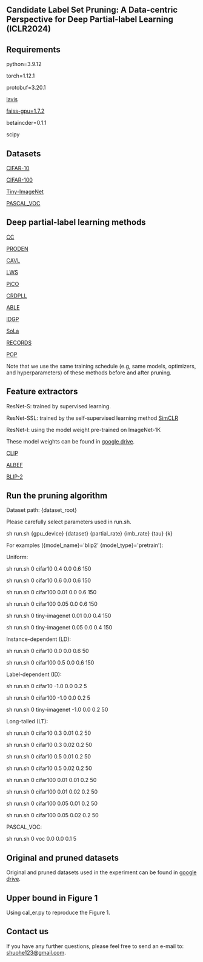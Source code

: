 ## Candidate Label Set Pruning: A Data-centric Perspective for Deep Partial-label Learning (ICLR2024)

## Requirements

python=3.9.12

torch=1.12.1

protobuf=3.20.1

[lavis](https://github.com/salesforce/LAVIS)

[faiss-gpu=1.7.2](https://github.com/facebookresearch/faiss)

betaincder=0.1.1

scipy

## Datasets

[CIFAR-10](https://www.cs.toronto.edu/~kriz/cifar.html) 

[CIFAR-100](https://www.cs.toronto.edu/~kriz/cifar.html)

[Tiny-ImageNet](http://cs231n.stanford.edu/tiny-imagenet-200.zip)

[PASCAL_VOC](https://drive.google.com/file/d/1OxZWambUGPcPttBFg9oo--Vd3j3Xu9tS/view)

## Deep partial-label learning methods

[CC](https://lfeng-ntu.github.io/Code/RCCC.zip)

[PRODEN](https://github.com/lvjiaqi77/PRODEN)

[CAVL](https://github.com/Ferenas/CAVL)

[LWS](https://github.com/hongwei-wen/LW-loss-for-partial-label)

[PiCO](https://github.com/SZU-AdvTech-2022/132-PiCO-Contrastive-Label-Disambiguation-for-Partial-Label-Learning?tab=readme-ov-file)

[CRDPLL](https://github.com/wu-dd/PLCR)

[ABLE](https://github.com/AlphaXia/ABLE)

[IDGP](https://github.com/palm-ml/idgp)

[SoLa](https://github.com/hbzju/SoLar)

[RECORDS](https://github.com/MediaBrain-SJTU/RECORDS-LTPLL)

[POP](https://github.com/palm-ml/POP)

Note that we use the same training schedule (e.g, same models, optimizers, and hyperparameters) of these methods before and after pruning. 

## Feature extractors

ResNet-S: trained by supervised learning.

ResNet-SSL: trained by the self-supervised learning method [SimCLR](https://github.com/sthalles/SimCLR)

ResNet-I: using the model weight pre-trained on ImageNet-1K

These model weights can be found in [google drive](https://drive.google.com/file/d/129BPiup5Aq0_QW0-YH4q4SewQdP9NI3Q/view?usp=sharing).

[CLIP](https://github.com/salesforce/LAVIS)

[ALBEF](https://github.com/salesforce/LAVIS)

[BLIP-2](https://github.com/salesforce/LAVIS)

## Run the pruning algorithm

Dataset path: {dataset_root}

Please carefully select parameters used in run.sh. 

sh run.sh {gpu_device} {dataset} {partial_rate} {imb_rate} {tau} {k}

For examples ({model_name}='blip2' {model_type}='pretrain'):

Uniform:

sh run.sh 0 cifar10 0.4 0.0 0.6 150

sh run.sh 0 cifar10 0.6 0.0 0.6 150

sh run.sh 0 cifar100 0.01 0.0 0.6 150

sh run.sh 0 cifar100 0.05 0.0 0.6 150

sh run.sh 0 tiny-imagenet 0.01 0.0 0.4 150

sh run.sh 0 tiny-imagenet 0.05 0.0 0.4 150

Instance-dependent (LD):

sh run.sh 0 cifar10 0.0 0.0 0.6 50

sh run.sh 0 cifar100 0.5 0.0 0.6 150

Label-dependent (ID):

sh run.sh 0 cifar10 -1.0 0.0 0.2 5

sh run.sh 0 cifar100 -1.0 0.0 0.2 5

sh run.sh 0 tiny-imagenet -1.0 0.0 0.2 50

Long-tailed (LT):

sh run.sh 0 cifar10 0.3 0.01 0.2 50

sh run.sh 0 cifar10 0.3 0.02 0.2 50

sh run.sh 0 cifar10 0.5 0.01 0.2 50

sh run.sh 0 cifar10 0.5 0.02 0.2 50

sh run.sh 0 cifar100 0.01 0.01 0.2 50

sh run.sh 0 cifar100 0.01 0.02 0.2 50

sh run.sh 0 cifar100 0.05 0.01 0.2 50

sh run.sh 0 cifar100 0.05 0.02 0.2 50

PASCAL_VOC:

sh run.sh 0 voc 0.0 0.0 0.1 5


## Original and pruned datasets

Original and pruned datasets used in the experiment can be found in [google drive](https://drive.google.com/file/d/129BPiup5Aq0_QW0-YH4q4SewQdP9NI3Q/view?usp=sharing).

## Upper bound in Figure 1

Using cal_er.py to reproduce the Figure 1. 

## Contact us

If you have any further questions, please feel free to send an e-mail to: shuohe123@gmail.com.

